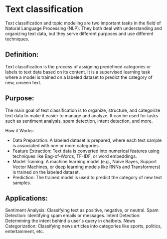 # Text classification
Text classification and topic modeling are two important tasks in the field of Natural Language Processing (NLP). They both deal with understanding and organizing text data, but they serve different purposes and use different techniques.


## Definition:
Text classification is the process of assigning predefined categories or labels to text data based on its content. It is a supervised learning task where a model is trained on a labeled dataset to predict the category of new, unseen text.

## Purpose:
The main goal of text classification is to organize, structure, and categorize text data to make it easier to manage and analyze. It can be used for tasks such as sentiment analysis, spam detection, intent detection, and more.

How it Works:

- Data Preparation: A labeled dataset is prepared, where each text sample is associated with one or more categories.
- Feature Extraction: Text data is converted into numerical features using techniques like Bag-of-Words, TF-IDF, or word embeddings.
- Model Training: A machine learning model (e.g., Naive Bayes, Support Vector Machines, or deep learning models like RNNs and Transformers) is trained on the labeled dataset.
- Prediction: The trained model is used to predict the category of new text samples.

## Applications:

Sentiment Analysis: Classifying text as positive, negative, or neutral.
Spam Detection: Identifying spam emails or messages.
Intent Detection: Determining the intent behind a user's query in chatbots.
News Categorization: Classifying news articles into categories like sports, politics, entertainment, etc.

